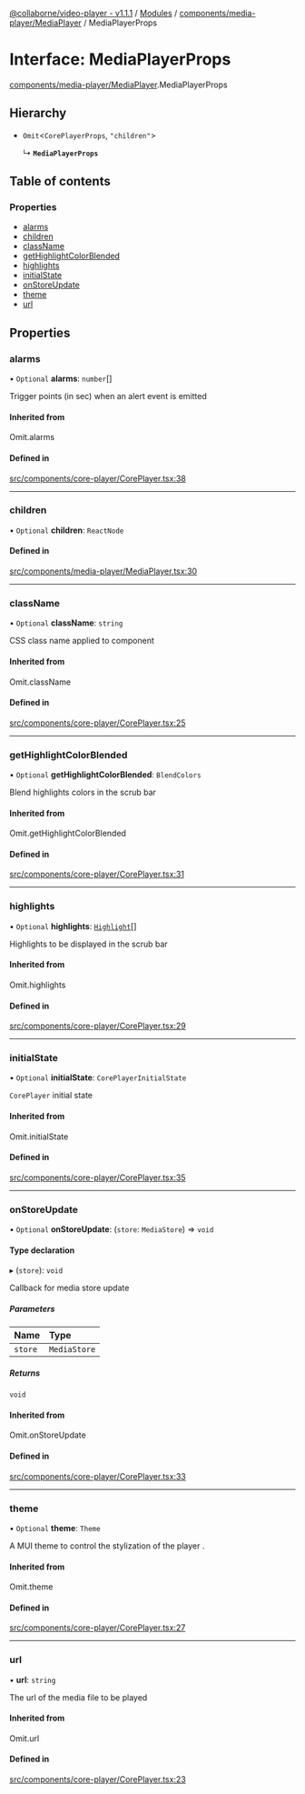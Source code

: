 [@collaborne/video-player - v1.1.1](/docs/../README.md) / [Modules](/docs/modules.md) / [components/media-player/MediaPlayer](/docs/modules/components_media_player_MediaPlayer.md) / MediaPlayerProps

# Interface: MediaPlayerProps

[components/media-player/MediaPlayer](/docs/modules/components_media_player_MediaPlayer.md).MediaPlayerProps

## Hierarchy

- `Omit`<`CorePlayerProps`, ``"children"``\>

  ↳ **`MediaPlayerProps`**

## Table of contents

### Properties

- [alarms](/docs/interfaces/components_media_player_MediaPlayer.MediaPlayerProps.md#alarms)
- [children](/docs/interfaces/components_media_player_MediaPlayer.MediaPlayerProps.md#children)
- [className](/docs/interfaces/components_media_player_MediaPlayer.MediaPlayerProps.md#classname)
- [getHighlightColorBlended](/docs/interfaces/components_media_player_MediaPlayer.MediaPlayerProps.md#gethighlightcolorblended)
- [highlights](/docs/interfaces/components_media_player_MediaPlayer.MediaPlayerProps.md#highlights)
- [initialState](/docs/interfaces/components_media_player_MediaPlayer.MediaPlayerProps.md#initialstate)
- [onStoreUpdate](/docs/interfaces/components_media_player_MediaPlayer.MediaPlayerProps.md#onstoreupdate)
- [theme](/docs/interfaces/components_media_player_MediaPlayer.MediaPlayerProps.md#theme)
- [url](/docs/interfaces/components_media_player_MediaPlayer.MediaPlayerProps.md#url)

## Properties

### alarms

• `Optional` **alarms**: `number`[]

Trigger points (in sec) when an alert event is emitted

#### Inherited from

Omit.alarms

#### Defined in

[src/components/core-player/CorePlayer.tsx:38](https://github.com/Collaborne/video-player/blob/9f9c33d/src/components/core-player/CorePlayer.tsx#L38)

___

### children

• `Optional` **children**: `ReactNode`

#### Defined in

[src/components/media-player/MediaPlayer.tsx:30](https://github.com/Collaborne/video-player/blob/9f9c33d/src/components/media-player/MediaPlayer.tsx#L30)

___

### className

• `Optional` **className**: `string`

CSS class name applied to component

#### Inherited from

Omit.className

#### Defined in

[src/components/core-player/CorePlayer.tsx:25](https://github.com/Collaborne/video-player/blob/9f9c33d/src/components/core-player/CorePlayer.tsx#L25)

___

### getHighlightColorBlended

• `Optional` **getHighlightColorBlended**: `BlendColors`

Blend highlights colors in the scrub bar

#### Inherited from

Omit.getHighlightColorBlended

#### Defined in

[src/components/core-player/CorePlayer.tsx:31](https://github.com/Collaborne/video-player/blob/9f9c33d/src/components/core-player/CorePlayer.tsx#L31)

___

### highlights

• `Optional` **highlights**: [`Highlight`](/docs/interfaces/types_media_state.Highlight.md)[]

Highlights to be displayed in the scrub bar

#### Inherited from

Omit.highlights

#### Defined in

[src/components/core-player/CorePlayer.tsx:29](https://github.com/Collaborne/video-player/blob/9f9c33d/src/components/core-player/CorePlayer.tsx#L29)

___

### initialState

• `Optional` **initialState**: `CorePlayerInitialState`

`CorePlayer` initial state

#### Inherited from

Omit.initialState

#### Defined in

[src/components/core-player/CorePlayer.tsx:35](https://github.com/Collaborne/video-player/blob/9f9c33d/src/components/core-player/CorePlayer.tsx#L35)

___

### onStoreUpdate

• `Optional` **onStoreUpdate**: (`store`: `MediaStore`) => `void`

#### Type declaration

▸ (`store`): `void`

Callback for media store update

##### Parameters

| Name | Type |
| :------ | :------ |
| `store` | `MediaStore` |

##### Returns

`void`

#### Inherited from

Omit.onStoreUpdate

#### Defined in

[src/components/core-player/CorePlayer.tsx:33](https://github.com/Collaborne/video-player/blob/9f9c33d/src/components/core-player/CorePlayer.tsx#L33)

___

### theme

• `Optional` **theme**: `Theme`

A MUI theme to control the stylization of the player .

#### Inherited from

Omit.theme

#### Defined in

[src/components/core-player/CorePlayer.tsx:27](https://github.com/Collaborne/video-player/blob/9f9c33d/src/components/core-player/CorePlayer.tsx#L27)

___

### url

• **url**: `string`

The url of the media file to be played

#### Inherited from

Omit.url

#### Defined in

[src/components/core-player/CorePlayer.tsx:23](https://github.com/Collaborne/video-player/blob/9f9c33d/src/components/core-player/CorePlayer.tsx#L23)
